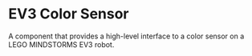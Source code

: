 # EV3 Color Sensor

A component that provides a high-level interface to a color sensor on a LEGO MINDSTORMS EV3 robot.
